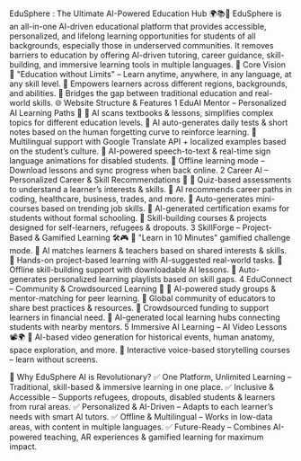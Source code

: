EduSphere : The Ultimate AI-Powered Education Hub 🌍📚🚀
EduSphere  is an all-in-one AI-driven educational platform that provides accessible, personalized, and lifelong learning opportunities for students of all backgrounds, especially those in underserved communities. It removes barriers to education by offering AI-driven tutoring, career guidance, skill-building, and immersive learning tools in multiple languages.
🌟 Core Vision
📌 "Education without Limits" – Learn anytime, anywhere, in any language, at any skill level.
📌 Empowers learners across different regions, backgrounds, and abilities.
📌 Bridges the gap between traditional education and real-world skills.
🌐 Website Structure & Features
1️ EduAI Mentor – Personalized AI Learning Paths 🎯
🔹 AI scans textbooks & lessons, simplifies complex topics for different education levels.
🔹 AI auto-generates daily tests & short notes based on the human forgetting curve to reinforce learning.
🔹 Multilingual support with Google Translate API + localized examples based on the student’s culture.
🔹 AI-powered speech-to-text & real-time sign language animations for disabled students.
🔹 Offline learning mode – Download lessons and sync progress when back online.
2️ Career AI – Personalized Career & Skill Recommendations 💼
🔹 Quiz-based assessments to understand a learner’s interests & skills.
🔹 AI recommends career paths in coding, healthcare, business, trades, and more.
🔹 Auto-generates mini-courses based on trending job skills.
🔹 AI-generated certification exams for students without formal schooling.
🔹 Skill-building courses & projects designed for self-learners, refugees & dropouts.
3️ SkillForge – Project-Based & Gamified Learning 🛠️🎮
🔹 "Learn in 10 Minutes" gamified challenge mode.
🔹 AI matches learners & teachers based on shared interests & skills.
🔹 Hands-on project-based learning with AI-suggested real-world tasks.
🔹 Offline skill-building support with downloadable AI lessons.
🔹 Auto-generates personalized learning playlists based on skill gaps.
4️ EduConnect – Community & Crowdsourced Learning 🤝
🔹 AI-powered study groups & mentor-matching for peer learning.
🔹 Global community of educators to share best practices & resources.
🔹 Crowdsourced funding to support learners in financial need.
🔹 AI-generated local learning hubs connecting students with nearby mentors.
5️ Immersive AI Learning –  AI Video Lessons 📽️🌍
🔹 AI-based video generation for historical events, human anatomy, space exploration, and more.
🔹 Interactive voice-based storytelling courses – learn without screens.




🔗 Why EduSphere AI is Revolutionary?
✅ One Platform, Unlimited Learning – Traditional, skill-based & immersive learning in one place.
✅ Inclusive & Accessible – Supports refugees, dropouts, disabled students & learners from rural areas.
✅ Personalized & AI-Driven – Adapts to each learner’s needs with smart AI tutors.
✅ Offline & Multilingual – Works in low-data areas, with content in multiple languages.
✅ Future-Ready – Combines AI-powered teaching, AR experiences & gamified learning for maximum impact.


